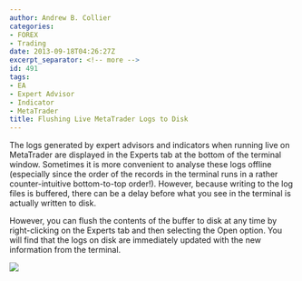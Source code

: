 ```yaml
---
author: Andrew B. Collier
categories:
- FOREX
- Trading
date: 2013-09-18T04:26:27Z
excerpt_separator: <!-- more -->
id: 491
tags:
- EA
- Expert Advisor
- Indicator
- MetaTrader
title: Flushing Live MetaTrader Logs to Disk
---
```


The logs generated by expert advisors and indicators when running live on MetaTrader are displayed in the Experts tab at the bottom of the terminal window. Sometimes it is more convenient to analyse these logs offline (especially since the order of the records in the terminal runs in a rather counter-intuitive bottom-to-top order!). However, because writing to the log files is buffered, there can be a delay before what you see in the terminal is actually written to disk.

<!--more-->

However, you can flush the contents of the buffer to disk at any time by right-clicking on the Experts tab and then selecting the Open option. You will find that the logs on disk are immediately updated with the new information from the terminal.

<img src="/img/2013/09/Workspace-4_063.png">